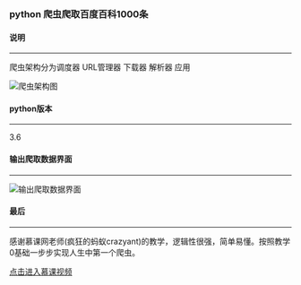 ### python 爬虫爬取百度百科1000条
#### 说明
--------------
爬虫架构分为调度器 URL管理器 下载器 解析器 应用

![爬虫架构图](https://raw.githubusercontent.com/MarkNiu/BaiKe_Spider/master/output/img/20170509174923.png)

#### python版本
--------------
3.6


#### 输出爬取数据界面
--------------
![输出爬取数据界面](https://raw.githubusercontent.com/MarkNiu/BaiKe_Spider/master/output/img/spiderouthtml.png)

#### 最后
--------------
感谢慕课网老师(疯狂的蚂蚁crazyant)的教学，逻辑性很强，简单易懂。按照教学0基础一步步实现人生中第一个爬虫。

[点击进入慕课视频](http://www.imooc.com/learn/563)
